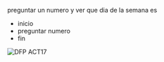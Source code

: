 preguntar un numero y ver que dia de la semana es
* inicio
* preguntar numero
* fin  

![DFP ACT17](https://github.com/Alexcairo23/Diagramas-ICI/assets/144750904/03764565-df26-4a62-aa91-ac94eb3ad2ac)
